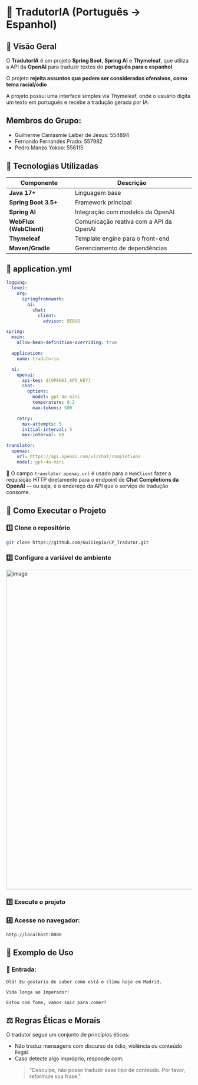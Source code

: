 # 🧠 TradutorIA (Português → Espanhol)

## 📘 Visão Geral
O **TradutorIA** é um projeto **Spring Boot**, **Spring AI** e **Thymeleaf**, que utiliza a API da **OpenAI** para traduzir textos do **português para o espanhol**.

O projeto **rejeita assuntos que podem ser considerados ofensivos, como tema racial/ódio**

A projeto possui uma interface simples via Thymeleaf, onde o usuário digita um texto em português e recebe a tradução gerada por IA.



## Membros do Grupo:
- Guilherme Camasmie Laiber de Jesus: 554894
- Fernando Fernandes Prado: 557982
- Pedro Manzo Yokoo: 556115



## 🧩 Tecnologias Utilizadas

| Componente | Descrição |
|-------------|------------|
| **Java 17+** | Linguagem base |
| **Spring Boot 3.5+** | Framework principal |
| **Spring AI** | Integração com modelos da OpenAI |
| **WebFlux (WebClient)** | Comunicação reativa com a API da OpenAI |
| **Thymeleaf** | Template engine para o front-end |
| **Maven/Gradle** | Gerenciamento de dependências |



## 🧾 application.yml

```yaml
logging:
  level:
    org:
      springframework:
        ai:
          chat:
            client:
              advisor: DEBUG

spring:
  main:
    allow-bean-definition-overriding: true

  application:
    name: tradutoria

  ai:
    openai:
      api-key: ${OPENAI_API_KEY}
      chat:
        options:
          model: gpt-4o-mini
          temperature: 0.2
          max-tokens: 500

    retry:
      max-attempts: 5
      initial-interval: 5
      max-interval: 60

translator:
  openai:
    url: https://api.openai.com/v1/chat/completions
    model: gpt-4o-mini
```

🔹 O campo `translator.openai.url` é usado para o `WebClient` fazer a requisição HTTP diretamente para o endpoint de **Chat Completions da OpenAI** — ou seja, é o endereço da API que o serviço de tradução consome.



## 🚀 Como Executar o Projeto

### 1️⃣ Clone o repositório
```bash
git clone https://github.com/Gui11epio/CP_Tradutor.git
```

### 2️⃣ Configure a variável de ambiente
<img width="997" height="866" alt="image" src="https://github.com/user-attachments/assets/78ade89b-a133-4d04-9dab-e52fd9848fe0" />


### 3️⃣ Execute o projeto


### 4️⃣ Acesse no navegador:
```
http://localhost:8080
```



## 💬 Exemplo de Uso

### 📝 Entrada:
```
Olá! Eu gostaria de saber como está o clima hoje em Madrid.
```

```
Vida longa ao Imperador!
```

```
Estou com fome, vamos sair para comer?
```

## ⚖️ Regras Éticas e Morais
O tradutor segue um conjunto de princípios éticos:
- Não traduz mensagens com discurso de ódio, violência ou conteúdo ilegal.  
- Caso detecte algo impróprio, responde com:
  > "Desculpe, não posso traduzir esse tipo de conteúdo. Por favor, reformule sua frase."



